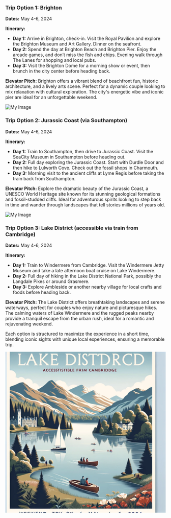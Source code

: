 ### Trip Option 1: Brighton
**Dates:** May 4-6, 2024

**Itinerary:**
- **Day 1:** Arrive in Brighton, check-in. Visit the Royal Pavilion and explore the Brighton Museum and Art Gallery. Dinner on the seafront.
- **Day 2:** Spend the day at Brighton Beach and Brighton Pier. Enjoy the arcade games, and don’t miss the fish and chips. Evening walk through The Lanes for shopping and local pubs.
- **Day 3:** Visit the Brighton Dome for a morning show or event, then brunch in the city center before heading back.

**Elevator Pitch:** Brighton offers a vibrant blend of beachfront fun, historic architecture, and a lively arts scene. Perfect for a dynamic couple looking to mix relaxation with cultural exploration. The city's energetic vibe and iconic pier are ideal for an unforgettable weekend.

![My Image](brighton.png "brighton flyer")

### Trip Option 2: Jurassic Coast (via Southampton)
**Dates:** May 4-6, 2024

**Itinerary:**
- **Day 1:** Train to Southampton, then drive to Jurassic Coast. Visit the SeaCity Museum in Southampton before heading out.
- **Day 2:** Full day exploring the Jurassic Coast. Start with Durdle Door and then hike to Lulworth Cove. Check out the fossil shops in Charmouth.
- **Day 3:** Morning visit to the ancient cliffs at Lyme Regis before taking the train back from Southampton.

**Elevator Pitch:** Explore the dramatic beauty of the Jurassic Coast, a UNESCO World Heritage site known for its stunning geological formations and fossil-studded cliffs. Ideal for adventurous spirits looking to step back in time and wander through landscapes that tell stories millions of years old.

![My Image](southjourasic.png "Southampton_and_Jurassic-Coast flyer")

### Trip Option 3: Lake District (accessible via train from Cambridge)
**Dates:** May 4-6, 2024

**Itinerary:**
- **Day 1:** Train to Windermere from Cambridge. Visit the Windermere Jetty Museum and take a late afternoon boat cruise on Lake Windermere.
- **Day 2:** Full day of hiking in the Lake District National Park, possibly the Langdale Pikes or around Grasmere.
- **Day 3:** Explore Ambleside or another nearby village for local crafts and foods before heading back.

**Elevator Pitch:** The Lake District offers breathtaking landscapes and serene waterways, perfect for couples who enjoy nature and picturesque hikes. The calming waters of Lake Windermere and the rugged peaks nearby provide a tranquil escape from the urban rush, ideal for a romantic and rejuvenating weekend.

Each option is structured to maximize the experience in a short time, blending iconic sights with unique local experiences, ensuring a memorable trip.

![My Image](lake.webp "lake district flyer")
